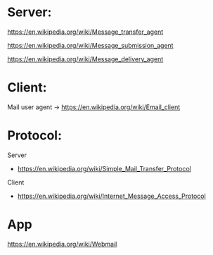 # Server:
https://en.wikipedia.org/wiki/Message_transfer_agent

https://en.wikipedia.org/wiki/Message_submission_agent

https://en.wikipedia.org/wiki/Message_delivery_agent

# Client:
Mail user agent -> https://en.wikipedia.org/wiki/Email_client

# Protocol:
Server
- https://en.wikipedia.org/wiki/Simple_Mail_Transfer_Protocol

Client
- https://en.wikipedia.org/wiki/Internet_Message_Access_Protocol

# App
https://en.wikipedia.org/wiki/Webmail
